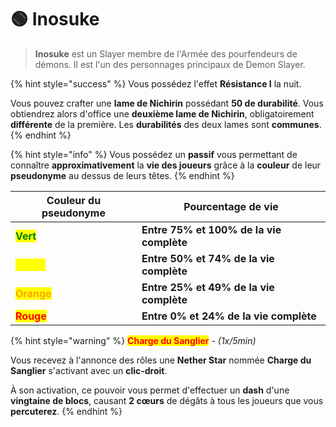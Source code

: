 # 🟢 Inosuke

> **Inosuke** est un Slayer membre de l'Armée des pourfendeurs de démons. Il est l'un des personnages principaux de Demon Slayer.

{% hint style="success" %}
Vous possédez l'effet **Résistance I** la nuit.

Vous pouvez crafter une **lame de Nichirin** possédant **50 de durabilité**. Vous obtiendrez alors d'office une **deuxième lame de Nichirin**, obligatoirement **différente** de la première. Les **durabilités** des deux lames sont **communes**.
{% endhint %}

{% hint style="info" %}
Vous possédez un **passif** vous permettant de connaître **approximativement** la **vie des joueurs** grâce à la **couleur** de leur **pseudonyme** au dessus de leurs têtes.
{% endhint %}

| Couleur du pseudonyme                         | Pourcentage de vie                       |
| --------------------------------------------- | ---------------------------------------- |
| <mark style="color:green;">**Vert**</mark>    | **Entre 75% et 100% de la vie complète** |
| <mark style="color:yellow;">**Jaune**</mark>  | **Entre 50% et 74% de la vie complète**  |
| <mark style="color:orange;">**Orange**</mark> | **Entre 25% et 49% de la vie complète**  |
| <mark style="color:red;">**Rouge**</mark>     | **Entre 0% et 24% de la vie complète**   |

{% hint style="warning" %}
<mark style="color:red;">**Charge du Sanglier**</mark> - _(1x/5min)_

Vous recevez à l'annonce des rôles une **Nether Star** nommée **Charge du Sanglier** s'activant avec un **clic-droit**.

À son activation, ce pouvoir vous permet d'effectuer un **dash** d'une **vingtaine de blocs**, causant **2 cœurs** de dégâts à tous les joueurs que vous **percuterez**.
{% endhint %}

